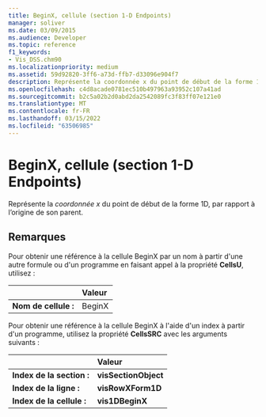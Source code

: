 ```yaml
---
title: BeginX, cellule (section 1-D Endpoints)
manager: soliver
ms.date: 03/09/2015
ms.audience: Developer
ms.topic: reference
f1_keywords:
- Vis_DSS.chm90
ms.localizationpriority: medium
ms.assetid: 59d92820-3ff6-a73d-ffb7-d33096e904f7
description: Représente la coordonnée x du point de début de la forme 1D, par rapport à l’origine de son parent.
ms.openlocfilehash: c4d8acade0781ec510b497963a93952c107a41ad
ms.sourcegitcommit: b2c5a02b2d0abd2da2542089fc3f83ff07e121e0
ms.translationtype: MT
ms.contentlocale: fr-FR
ms.lasthandoff: 03/15/2022
ms.locfileid: "63506985"
---
```

# <a name="beginx-cell-1-d-endpoints-section"></a>BeginX, cellule (section 1-D Endpoints)

Représente la  *coordonnée x*  du point de début de la forme 1D, par rapport à l’origine de son parent. 
  
## <a name="remarks"></a>Remarques

Pour obtenir une référence à la cellule BeginX par un nom à partir d'une autre formule ou d'un programme en faisant appel à la propriété **CellsU**, utilisez : 
  
||Valeur |
|:-----|:-----|
| **Nom de cellule :**  <br/> | BeginX  <br/> |
   
Pour obtenir une référence à la cellule BeginX à l'aide d'un index à partir d'un programme, utilisez la propriété **CellsSRC** avec les arguments suivants : 
  
||Valeur |
|:-----|:-----|
| **Index de la section :**  <br/> |**visSectionObject** <br/> |
| **Index de la ligne :**  <br/> |**visRowXForm1D** <br/> |
| **Index de la cellule :**  <br/> |**vis1DBeginX** <br/> |
   

